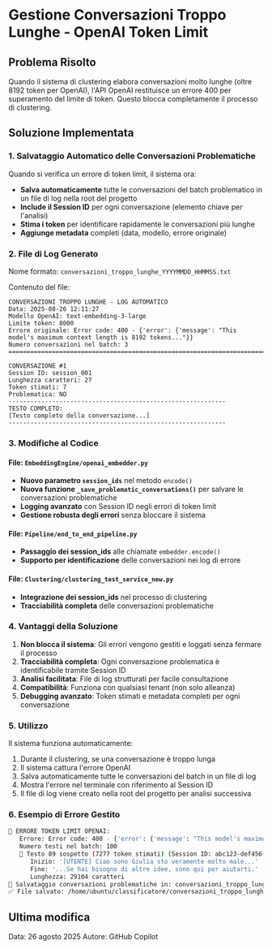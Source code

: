 # Gestione Conversazioni Troppo Lunghe - OpenAI Token Limit

## Problema Risolto

Quando il sistema di clustering elabora conversazioni molto lunghe (oltre 8192 token per OpenAI), l'API OpenAI restituisce un errore 400 per superamento del limite di token. Questo blocca completamente il processo di clustering.

## Soluzione Implementata

### 1. Salvataggio Automatico delle Conversazioni Problematiche

Quando si verifica un errore di token limit, il sistema ora:

- **Salva automaticamente** tutte le conversazioni del batch problematico in un file di log nella root del progetto
- **Include il Session ID** per ogni conversazione (elemento chiave per l'analisi)
- **Stima i token** per identificare rapidamente le conversazioni più lunghe
- **Aggiunge metadata** completi (data, modello, errore originale)

### 2. File di Log Generato

Nome formato: `conversazioni_troppo_lunghe_YYYYMMDD_HHMMSS.txt`

Contenuto del file:
```
CONVERSAZIONI TROPPO LUNGHE - LOG AUTOMATICO
Data: 2025-08-26 12:11:27
Modello OpenAI: text-embedding-3-large
Limite token: 8000
Errore originale: Error code: 400 - {'error': {'message': "This model's maximum context length is 8192 tokens..."}}
Numero conversazioni nel batch: 3
================================================================================

CONVERSAZIONE #1
Session ID: session_001
Lunghezza caratteri: 27
Token stimati: 7
Problematica: NO
------------------------------------------------------------
TESTO COMPLETO:
[Testo completo della conversazione...]
------------------------------------------------------------
```

### 3. Modifiche al Codice

#### File: `EmbeddingEngine/openai_embedder.py`
- **Nuovo parametro `session_ids`** nel metodo `encode()` 
- **Nuova funzione `_save_problematic_conversations()`** per salvare le conversazioni problematiche
- **Logging avanzato** con Session ID negli errori di token limit
- **Gestione robusta degli errori** senza bloccare il sistema

#### File: `Pipeline/end_to_end_pipeline.py`
- **Passaggio dei session_ids** alle chiamate `embedder.encode()`
- **Supporto per identificazione** delle conversazioni nei log di errore

#### File: `Clustering/clustering_test_service_new.py`
- **Integrazione dei session_ids** nel processo di clustering
- **Tracciabilità completa** delle conversazioni problematiche

### 4. Vantaggi della Soluzione

1. **Non blocca il sistema**: Gli errori vengono gestiti e loggati senza fermare il processo
2. **Tracciabilità completa**: Ogni conversazione problematica è identificabile tramite Session ID
3. **Analisi facilitata**: File di log strutturati per facile consultazione
4. **Compatibilità**: Funziona con qualsiasi tenant (non solo alleanza)
5. **Debugging avanzato**: Token stimati e metadata completi per ogni conversazione

### 5. Utilizzo

Il sistema funziona automaticamente:
1. Durante il clustering, se una conversazione è troppo lunga
2. Il sistema cattura l'errore OpenAI
3. Salva automaticamente tutte le conversazioni del batch in un file di log
4. Mostra l'errore nel terminale con riferimento al Session ID
5. Il file di log viene creato nella root del progetto per analisi successiva

### 6. Esempio di Errore Gestito

```bash
🚨 ERRORE TOKEN LIMIT OPENAI:
   Errore: Error code: 400 - {'error': {'message': "This model's maximum context length is 8192 tokens, however you requested 8588 tokens"}}
   Numero testi nel batch: 100
   📝 Testo 89 sospetto (7277 token stimati) (Session ID: abc123-def456-ghi789):
      Inizio: '[UTENTE] Ciao sono Giulia sto veramente molto male...'
      Fine: '...Se hai bisogno di altre idee, sono qui per aiutarti.'
      Lunghezza: 29104 caratteri
💾 Salvataggio conversazioni problematiche in: conversazioni_troppo_lunghe_20250826_121127.txt
✅ File salvato: /home/ubuntu/classificatore/conversazioni_troppo_lunghe_20250826_121127.txt
```

## Ultima modifica
Data: 26 agosto 2025
Autore: GitHub Copilot
